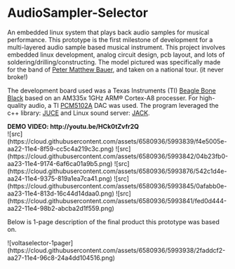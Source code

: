 # AudioSampler-Selector

An embedded linux system that plays back audio samples for musical performance. This prototype is the first milestone of development for a multi-layered audio sample based musical instrument. This project involves embedded linux development, analog circuit design, pcb layout, and lots of soldering/drilling/constructing. The model pictured was specifically made for the band of <a href="http://petermatthewbauer.com/" target="_blank">Peter Matthew Bauer</a>, and taken on a national tour. (it never broke!)

<p>The development board used was a Texas Instruments (TI) <a href="http://beagleboard.org/BLACK" target="_blank">Beagle Bone Black</a> based on an AM335x 1GHz ARM® Cortex-A8 processer. For high-quality audio, a TI <a href="http://www.ti.com/product/pcm5102a/description" target="_blank">PCM5102A</a> DAC was used. The program leveraged the c++ library: <a href="http://www.juce.com/" target="_blank">JUCE</a> and Linux sound server: <a href="http://jackaudio.org/" target="_blank">JACK</a>.</p>
<b> DEMO VIDEO: http://youtu.be/HCk0tZvfr2Q</b><br>
![src](https://cloud.githubusercontent.com/assets/6580936/5993839/f4e5005e-aa22-11e4-8f59-cc5c4a219c3c.png)
![src](https://cloud.githubusercontent.com/assets/6580936/5993842/04b23fb0-aa23-11e4-9174-6af6ca01a9b5.png)
![src](https://cloud.githubusercontent.com/assets/6580936/5993876/542c1d4e-aa24-11e4-9375-819a1ea7ca41.png)
![src](https://cloud.githubusercontent.com/assets/6580936/5993845/0afabb0e-aa23-11e4-813d-16c44d14daa0.png)
![src](https://cloud.githubusercontent.com/assets/6580936/5993841/fed0d444-aa22-11e4-98b2-abcba2d1f559.png)
<p> Below is 1-page description of the final product this prototype was based on.</p>
![voltaselector-1pager](https://cloud.githubusercontent.com/assets/6580936/5993938/2faddcf2-aa27-11e4-96c8-24a4dd104516.png)


